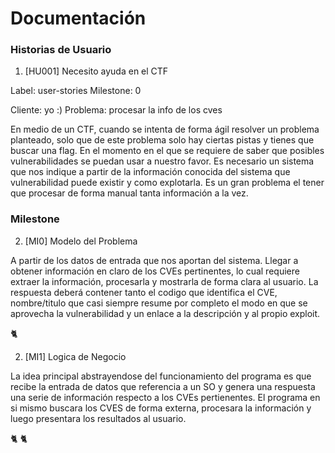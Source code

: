 # Documentación


### Historias de Usuario

1. [HU001] Necesito ayuda en el CTF

Label: user-stories
Milestone: 0

Cliente: yo :)
Problema: procesar la info de los cves

En medio de un CTF, cuando se intenta de forma ágil resolver un problema planteado, solo que de este problema solo hay ciertas pistas y tienes que buscar una flag. En el momento en el que se requiere de saber que posibles vulnerabilidades se puedan usar a nuestro favor. Es necesario un sistema que nos indique a partir de la información conocida del sistema que vulnerabilidad puede existir y como explotarla. Es un gran problema el tener que procesar de forma manual tanta información a la vez.

### Milestone

2. [MI0] Modelo del Problema

A partir de los datos de entrada que nos aportan del sistema. Llegar a obtener información en claro de los CVEs pertinentes, lo cual requiere extraer la información, procesarla y mostrarla de forma clara al usuario.
La respuesta deberá contener tanto el codigo que identifica el CVE, nombre/titulo que casi siempre resume por completo el modo en que se aprovecha la vulnerabilidad y un enlace a la descripción y al propio exploit. 

:cat2: 

2. [MI1] Logica de Negocio

La idea principal abstrayendose del funcionamiento del programa es que recibe la entrada de datos que referencia a un SO y genera una respuesta una serie de información respecto a los CVEs pertienentes.
El programa en si mismo buscara los CVES de forma externa, procesara la información y luego presentara los resultados al usuario.

:cat2: :cat2: 


